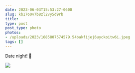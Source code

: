```yaml
---
date: 2023-06-03T15:53:27-0600
slug: kb17o0v7b8zl2vy5d9rb
title: 
type: post
post_type: photo
photos:
- /uploads/2023/1685807574579.54bakfijej6uyckoitw6i.jpeg
tags: []
---
```

Date night! 🥂


![](/uploads/2023/1685807574579.54bakfijej6uyckoitw6i.jpeg)



